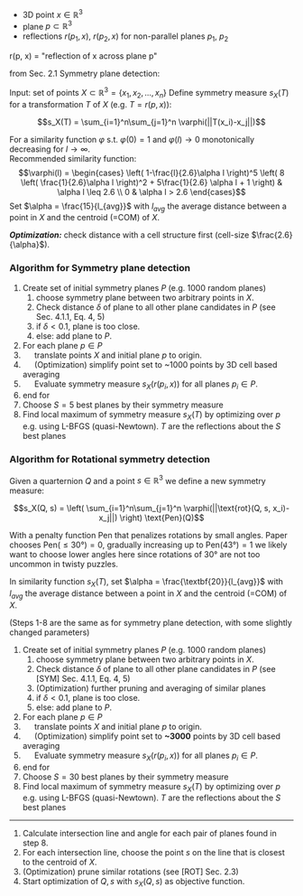 - 3D point $x \in \mathbb{R}^3$
- plane $p \subset \mathbb{R}^3$
- reflections $r(p_1, x)$, $r(p_2, x)$ for non-parallel planes $p_1$, $p_2$

r(p, x) = "reflection of x across plane p"

from Sec. 2.1
Symmetry plane detection:

Input: set of points $X \subset \mathbb{R}^3 = \{x_1, x_2, ..., x_n\}$
Define symmetry measure $s_X(T)$ for a transformation $T$ of $X$ (e.g. $T=r(p,x)$):

$$s_X(T) = \sum_{i=1}^n\sum_{j=1}^n \varphi(||T(x_i)-x_j||)$$

For a similarity function $\varphi$ s.t. $\varphi(0)=1$ and $\varphi(l) \to 0$ monotonically decreasing for $l\to \infty$.  
Recommended similarity function:
$$\varphi(l) = \begin{cases}
\left( 1-\frac{l}{2.6}\alpha l \right)^5 \left( 8 \left( \frac{1}{2.6}\alpha l \right)^2 + 5\frac{1}{2.6} \alpha l + 1 \right) & \alpha l \leq 2.6 \\
0 & \alpha l > 2.6
\end{cases}$$
Set $\alpha = \frac{15}{l_{avg}}$ with $l_{avg}$ the average distance between a point in $X$ and the centroid (=COM) of $X$.
<!-- Set $\alpha \geq 2 \frac{2.6}{l_{min}}$ with $l_{min}$ the minimum distance between two points in $X$. -->

***Optimization:*** check distance with a cell structure first (cell-size $\frac{2.6}{\alpha}$).

### Algorithm for Symmetry plane detection
1. Create set of initial symmetry planes $P$ (e.g. 1000 random planes) 
   1. choose symmetry plane between two arbitrary points in $X$.
   2. Check distance $\delta$ of plane to all other plane candidates in $P$ (see Sec. 4.1.1, Eq. 4, 5)
   3. if $\delta < 0.1$, plane is too close.
   4. else: add plane to $P$.
2. For each plane $p \in P$
3. $\quad$ translate points $X$ and initial plane $p$ to origin.
4. $\quad$ (Optimization) simplify point set to ~1000 points by 3D cell based averaging
5. $\quad$ Evaluate symmetry measure $s_X(r(p_i, x))$ for all planes $p_i \in P$.
6. end for
7. Choose $S=5$ best planes by their symmetry measure
8. Find local maximum of symmetry measure $s_X(T)$ by optimizing over $p$ e.g. using L-BFGS (quasi-Newtown). $T$ are the reflections about the $S$ best planes


### Algorithm for Rotational symmetry detection
Given a quarternion $Q$ and a point $s \in \mathbb{R}^3$ we define a new symmetry measure:

$$s_X(Q, s) = \left( \sum_{i=1}^n\sum_{j=1}^n \varphi(||\text{rot}(Q, s, x_i)-x_j||) \right) \text{Pen}(Q)$$

With a penalty function $\text{Pen}$ that penalizes rotations by small angles. Paper chooses $\text{Pen}(\leq 30°) = 0$, gradually increasing up to $\text{Pen}(43°)=1$ we likely want to choose lower angles here since rotations of 30° are not too uncommon in twisty puzzles.

In similarity function $s_X(T)$, set $\alpha = \frac{\textbf{20}}{l_{avg}}$ with $l_{avg}$ the average distance between a point in $X$ and the centroid (=COM) of $X$.

(Steps 1-8 are the same as for symmetry plane detection, with some slightly changed parameters)
1. Create set of initial symmetry planes $P$ (e.g. 1000 random planes) 
   1. choose symmetry plane between two arbitrary points in $X$.
   2. Check distance $\delta$ of plane to all other plane candidates in $P$ (see [SYM] Sec. 4.1.1, Eq. 4, 5)
   3. (Optimization) further pruning and averaging of similar planes
   4. if $\delta < 0.1$, plane is too close.
   5. else: add plane to $P$.
2. For each plane $p \in P$
3. $\quad$ translate points $X$ and initial plane $p$ to origin.
4. $\quad$ (Optimization) simplify point set to **~3000** points by 3D cell based averaging
5. $\quad$ Evaluate symmetry measure $s_X(r(p_i, x))$ for all planes $p_i \in P$.
6. end for
7. Choose $S=30$ best planes by their symmetry measure
8. Find local maximum of symmetry measure $s_X(T)$ by optimizing over $p$ e.g. using L-BFGS (quasi-Newtown). $T$ are the reflections about the $S$ best planes
---
1.  Calculate intersection line and angle for each pair of planes found in step 8.
2.  For each intersection line, choose the point $s$ on the line that is closest to the centroid of $X$.
3.  (Optimization) prune similar rotations (see [ROT] Sec. 2.3)
4.  Start optimization of $Q, s$ with $s_X(Q, s)$ as objective function.